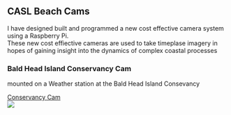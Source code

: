 ## CASL Beach Cams
I have designed built and programmed a new cost effective camera system using a Raspberry Pi.<br> These new cost effiective cameras are used to take timeplase imagery in hopes of gaining insight into the dynamics of complex coastal processes 

### Bald Head Island Conservancy Cam

mounted on a Weather station at the Bald Head Island Consevancy 

<a href="/cam12">Conservancy Cam</a>
<br> <img src='/cam12/cam12_09-04-2017_12:30.jpg'>


